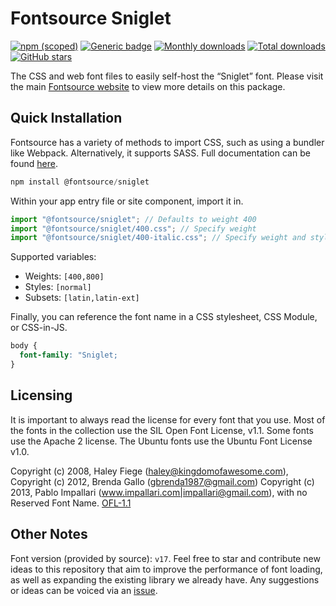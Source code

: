 # Fontsource Sniglet

[![npm (scoped)](https://img.shields.io/npm/v/@fontsource/sniglet?color=brightgreen)](https://www.npmjs.com/package/@fontsource/sniglet) [![Generic badge](https://img.shields.io/badge/fontsource-passing-brightgreen)](https://github.com/fontsource/fontsource) [![Monthly downloads](https://badgen.net/npm/dm/@fontsource/sniglet)](https://github.com/fontsource/fontsource) [![Total downloads](https://badgen.net/npm/dt/@fontsource/sniglet)](https://github.com/fontsource/fontsource) [![GitHub stars](https://img.shields.io/github/stars/fontsource/fontsource.svg?style=social&label=Star)](https://github.com/fontsource/fontsource/stargazers)

The CSS and web font files to easily self-host the “Sniglet” font. Please visit the main [Fontsource website](https://fontsource.org/fonts/sniglet) to view more details on this package.

## Quick Installation

Fontsource has a variety of methods to import CSS, such as using a bundler like Webpack. Alternatively, it supports SASS. Full documentation can be found [here](https://fontsource.org/docs/getting-started/introduction).

```javascript
npm install @fontsource/sniglet
```

Within your app entry file or site component, import it in.

```javascript
import "@fontsource/sniglet"; // Defaults to weight 400
import "@fontsource/sniglet/400.css"; // Specify weight
import "@fontsource/sniglet/400-italic.css"; // Specify weight and style

```

Supported variables:
- Weights: `[400,800]`
- Styles: `[normal]`
- Subsets: `[latin,latin-ext]`

Finally, you can reference the font name in a CSS stylesheet, CSS Module, or CSS-in-JS.

```css
body {
  font-family: "Sniglet;
}
```

## Licensing
It is important to always read the license for every font that you use.
Most of the fonts in the collection use the SIL Open Font License, v1.1. Some fonts use the Apache 2 license. The Ubuntu fonts use the Ubuntu Font License v1.0.

Copyright (c) 2008, Haley Fiege (haley@kingdomofawesome.com), Copyright (c) 2012, Brenda Gallo (gbrenda1987@gmail.com) Copyright (c) 2013, Pablo Impallari (www.impallari.com|impallari@gmail.com), with no Reserved Font Name.
[OFL-1.1](http://scripts.sil.org/OFL)

## Other Notes
Font version (provided by source): `v17`.
Feel free to star and contribute new ideas to this repository that aim to improve the performance of font loading, as well as expanding the existing library we already have. Any suggestions or ideas can be voiced via an [issue](https://github.com/fontsource/fontsource/issues).